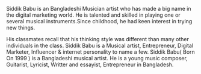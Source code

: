 Siddik Babu is an Bangladeshi Musician artist who has made a big name in the digital marketing world. He is talented and skilled in playing one or several musical instruments.Since childhood, he had keen interest in trying new things.


His classmates recall that his thinking style was different than many other individuals in the class.  Siddik Babu is a Musical artist, Entrepreneur, Digital Marketer, Influencer & internet personality to name a few. Siddik Babu( Born On 1999 ) is a Bangladeshi musical artist. He is a young music composer, Guitarist, Lyricist, Writter and essayist, Entrepreneur in Bangladesh.  

